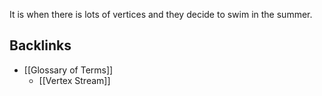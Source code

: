 It is when there is lots of vertices and they decide to swim in the summer. 
## Backlinks
* [[Glossary of Terms]]
	* [[Vertex Stream]]

